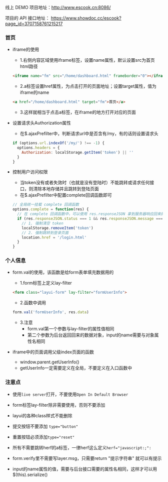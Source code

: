 线上 DEMO 项目地址：http://www.escook.cn:8086/

项目的 API 接口地址： https://www.showdoc.cc/escook?page_id=3707158761215217

### 首页

- iframe的使用

  - 1.右侧内容区域使用iframe标签，设置name属性，默认设置src为首页html路径

  ```html
  <iframe name="fm" src="/home/dashboard.html" frameborder="0"></iframe>
  ```

  - 2.a标签设置href属性，为点击打开的页面地址；设置target属性，值为iframe的name

  ```html
  <a href="/home/dashboard.html" target="fm">首页</a>
  ```

  - 3.这样就相当于点击a标签，在iframe的地方打开对应的页面

- 设置请求头Authorization属性

  - 在$.ajaxPrefilter中，判断请求url中是否含有/my，有的话则设置请求头

  ```javascript
  if (options.url.indexOf('/my/') !== -1) {
    options.headers = {
      Authorization: localStorage.getItem('token') || ''
    }
  }
  ```

- 控制用户访问权限

  - 当token没有或者失效时（也就是没有登陆时）不能跳转或请求任何接口，则清除本地存储并且跳转到登陆页面
  - 在$.ajaxPrefilter中配置complete回调函数即可

  ```javascript
  // 全局统一挂载 complete 回调函数
  options.complete = function(res) {
    // 在 complete 回调函数中，可以使用 res.responseJSON 拿到服务器响应回来的数据
    if (res.responseJSON.status === 1 && res.responseJSON.message === '身份认证失败！') {
      // 1. 强制清空 token
      localStorage.removeItem('token')
      // 2. 强制跳转到登录页面
      location.href = '/login.html'
    }
  }
  ```

### 个人信息

- form.val的使用，该函数是给form表单填充数据用的

  - 1.form标签上定义lay-filter

  ```html
  <form class="layui-form" lay-filter="formUserInfo">
  ```

  - 2.函数中调用

  ```javascript
  form.val('formUserInfo', res.data)
  ```

  - 3.注意
    - form.val第一个参数与lay-filter的属性值相同
    - 第二个参数为后台返回回来的数据对象，input的name需要与对象属性名相同

- iframe中的页面调用父级index页面的函数

  - window.parent.getUserInfo()
  - getUserInfo一定需要定义在全局，不要定义在入口函数中

### 注意点

- 使用`live server`打开，不要使用`Open In Default Browser`

- form标签lay-filter除非需要使用，否则不要添加
- layui的各种class样式不能删除
- 提交按钮不要添加 `type="button"`
- 重置按钮必须添加`type="reset"`
- 所有不需要跳转herf的a标签，一律herf这么定义`herf="javascript:;":`
- form.verify里不需要写layer.msg，只需要return "提示字符串" 就可以有提示
- input的name属性的值，需要与后台接口需要的属性名相同，这样才可以用$(this).serialize()



